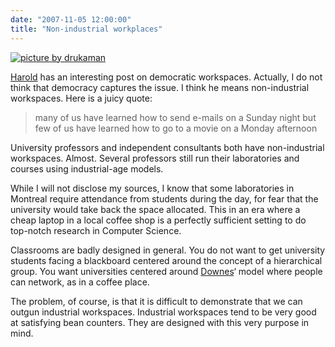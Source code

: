 ```yaml
---
date: "2007-11-05 12:00:00"
title: "Non-industrial workplaces"
---
```



<a href="http://www.flickr.com/photos/drukaman/"><img decoding="async" src="http://farm1.static.flickr.com/218/501005844_3325df681d_m.jpg" alt="picture by drukaman" /></a>

[Harold](http://jarche.com/2007/11/more-on-democratic-workplaces/) has an interesting post on democratic workspaces. Actually, I do not think that democracy captures the issue. I think he means non-industrial workspaces. Here is a juicy quote:

> many of us have learned how to send e-mails on a Sunday night but few of us have learned how to go to a movie on a Monday afternoon


University professors and independent consultants both have non-industrial workspaces. Almost. Several professors still run their laboratories and courses using industrial-age models.

While I will not disclose my sources, I know that some laboratories in Montreal require attendance from students during the day, for fear that the university would take back the space allocated. This in an era where a cheap laptop in a local coffee shop is a perfectly sufficient setting to do top-notch research in Computer Science.

Classrooms are badly designed in general. You do not want to get university students facing a blackboard centered around the concept of a hierarchical group. You want universities centered around [Downes](http://www.downes.ca)&lsquo; model where people can network, as in a coffee place.

The problem, of course, is that it is difficult to demonstrate that we can outgun industrial workspaces. Industrial workspaces tend to be very good at satisfying bean counters. They are designed with this very purpose in mind.

